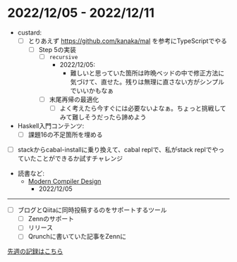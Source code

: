 # 2022/12/05 - 2022/12/11

- custard:
    - [ ] とりあえず <https://github.com/kanaka/mal> を参考にTypeScriptでやる
        - [ ] Step 5の実装
            - [ ] `recursive`
                - 2022/12/05:
                    - 難しいと思っていた箇所は昨晩ベッドの中で修正方法に気づけて、直せた。残りは無理に直さない方がシンプルでいいかもなぁ
            - [ ] 末尾再帰の最適化
                - [ ] よく考えたら今すぐには必要ないよなぁ。ちょっと挑戦してみて難しそうだったら諦めよう
- Haskell入門コンテンツ:
    - [ ] 課題16の不足箇所を埋める
- [ ] stackからcabal-installに乗り換えて、cabal replで、私がstack replでやっていたことができるか試すチャレンジ
- 読書など:
    - [Modern Compiler Design](https://www.springer.com/jp/book/9781461446989)
        - 2022/12/05

------

- [ ] ブログとQiitaに同時投稿するのをサポートするツール
    - [ ] Zennのサポート
    - [ ] リリース
    - [ ] Qrunchに書いていた記事をZennに

[先週の記録はこちら](https://github.com/igrep/daily-commits/blob/72f999ce99e03a03d4b6af83cccaafdb84b52a45/yesterday.md)
